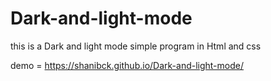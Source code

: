 # Dark-and-light-mode

this is a Dark and light mode simple program in Html and css 

demo = https://shanibck.github.io/Dark-and-light-mode/
